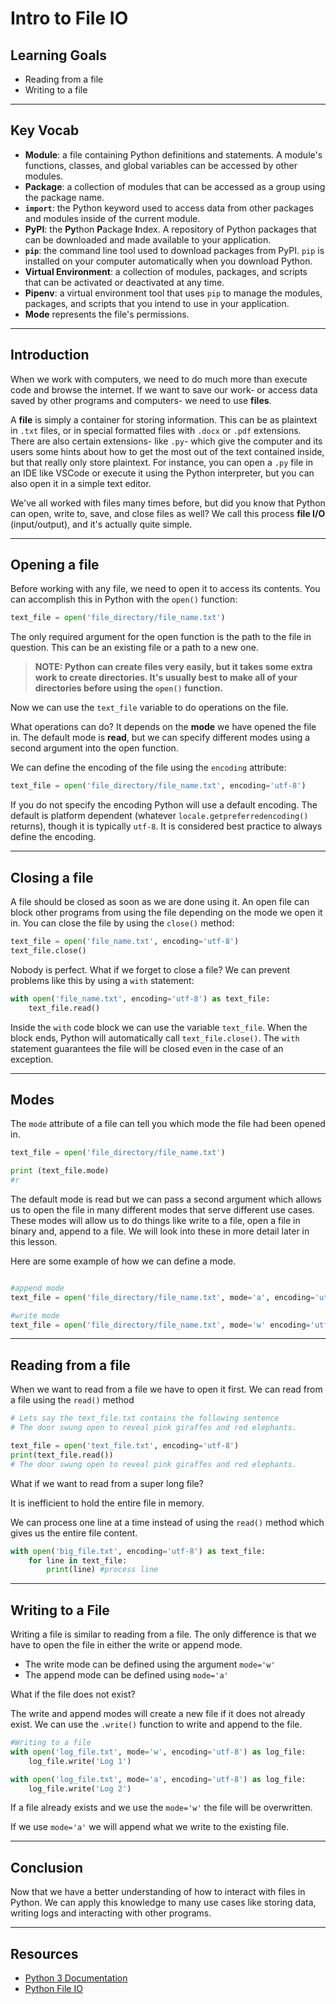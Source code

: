 # Intro to File IO

## Learning Goals

- Reading from a file
- Writing to a file

***

## Key Vocab

- **Module**: a file containing Python definitions and statements. A module's
functions, classes, and global variables can be accessed by other modules.
- **Package**: a collection of modules that can be accessed as a group using
the package name.
- **`import`**: the Python keyword used to access data from other packages and
modules inside of the current module.
- **PyPI**: the **Py**thon **P**ackage **I**ndex. A repository of Python
packages that can be downloaded and made available to your application.
- **`pip`**: the command line tool used to download packages from PyPI. `pip`
is installed on your computer automatically when you download Python.
- **Virtual Environment**: a collection of modules, packages, and scripts that
can be activated or deactivated at any time.
- **Pipenv**: a virtual environment tool that uses `pip` to manage the modules,
packages, and scripts that you intend to use in your application.
- **Mode** represents the file's permissions.

***

## Introduction

When we work with computers, we need to do much more than execute code and
browse the internet. If we want to save our work- or access data saved by
other programs and computers- we need to use **files**.

A **file** is simply a container for storing information. This can be as
plaintext in `.txt` files, or in special formatted files with `.docx` or `.pdf`
extensions. There are also certain extensions- like `.py`- which give the
computer and its users some hints about how to get the most out of the text
contained inside, but that really only store plaintext. For instance, you can
open a `.py` file in an IDE like VSCode or execute it using the Python
interpreter, but you can also open it in a simple text editor.

We've all worked with files many times before, but did you know that
Python can open, write to, save, and close files as well? We call this process
**file I/O** (input/output), and it's actually quite simple.

***

## Opening a file

Before working with any file, we need to open it to access its contents. You can
accomplish this in Python with the `open()` function:

```py
text_file = open('file_directory/file_name.txt')
```

The only required argument for the open function is the path to the file in
question. This can be an existing file or a path to a new one.

> **NOTE: Python can create files very easily, but it takes some extra work to
> create directories. It's usually best to make all of your directories before
> using the `open()` function.**

Now we can use the `text_file` variable to do operations on the file.

What operations can do?
It depends on the **mode** we have opened the file in.
The default mode is **read**, but we can specify different modes
using a second argument into the open function.

We can define the encoding of the file using the `encoding`
attribute:

```py
text_file = open('file_directory/file_name.txt', encoding='utf-8')
```

If you do not specify the encoding Python will use a default
encoding. The default is platform dependent
(whatever `locale.getpreferredencoding()` returns), though it is typically
`utf-8`. It is considered best practice to always define the encoding.

***

## Closing a file

A file should be closed as soon as we are done using it. An open file can block
other programs from using the file depending on the mode we open it in.
You can close the file by using the `close()` method:

```py
text_file = open('file_name.txt', encoding='utf-8')
text_file.close()
```

Nobody is perfect. What if we forget to close a file?
We can prevent problems like this by using a `with` statement:

```py
with open('file_name.txt', encoding='utf-8') as text_file:
    text_file.read()
```

Inside the `with` code block we can use the variable `text_file`.
When the block ends, Python will automatically call `text_file.close()`.
The `with` statement guarantees the file will be closed even in the case of an
exception.

***

## Modes

The `mode` attribute of a file can tell you which mode the file had been
 opened in.

```py
text_file = open('file_directory/file_name.txt')

print (text_file.mode)
#r
```

The default mode is read but we can pass a second argument which
allows us to open the file in many different modes that serve different
use cases. These modes will allow us to do things like write to a file,
open a file in binary and, append to a file. We will look into these in more
detail later in this lesson.

Here are some example of how we can define a mode.

```py

#append mode 
text_file = open('file_directory/file_name.txt', mode='a', encoding='utf-8')

#write mode
text_file = open('file_directory/file_name.txt', mode='w' encoding='utf-8')

```

***

## Reading from a file

When we want to read from a file we have to open it first.
We can read from a file using the `read()` method

```py
# Lets say the text_file.txt contains the following sentence
# The door swung open to reveal pink giraffes and red elephants.

text_file = open('text_file.txt', encoding='utf-8')
print(text_file.read())
# The door swung open to reveal pink giraffes and red elephants.

```

What if we want to read from a super long file?

It is inefficient to hold the entire file in memory.

We can process one line at a time instead of using the `read()`
method which gives us the entire file content.

```py
with open('big_file.txt', encoding='utf-8') as text_file:
    for line in text_file:
        print(line) #process line
```

***

## Writing to a File

Writing a file is similar to reading from a file.
The only difference is that we have to open the file in
either the write or append mode.

- The write mode can be defined using the argument `mode='w'`
- The append mode can be defined using `mode='a'`

What if the file does not exist?

The write and append modes will create a new file if it does not
already exist. We can use the `.write()` function to write and append
 to the file.

```py
#Writing to a file
with open('log_file.txt', mode='w', encoding='utf-8') as log_file:
    log_file.write('Log 1')

with open('log_file.txt', mode='a', encoding='utf-8') as log_file:
    log_file.write('Log 2')

```

If a file already exists and we use the `mode='w'` the file will be overwritten.

If we use `mode='a'` we will append what we write to the existing file.

***

## Conclusion

Now that we have a better understanding of how to interact with files
in Python. We can apply this knowledge to many use cases like storing data,
 writing logs and interacting with other programs.
***

## Resources

- [Python 3 Documentation](https://docs.python.org/3/)
- [Python File IO](https://docs.python.org/3/tutorial/inputoutput.html#reading-and-writing-files)
